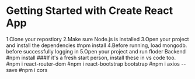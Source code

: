 # Getting Started with Create React App
1.Clone your repostiory
2.Make sure Node.js is installed
3.Open your project and install the dependencies
#npm install
4.Before running, load mongodb. before successfully logging in
5.Open your project and run floder Backend
#npm install
###If it's a fresh start person, install these in vs code too.
#npm i react-router-dom
#npm i react-bootstrap bootstrap
#npm i axios --save
#npm i cors
